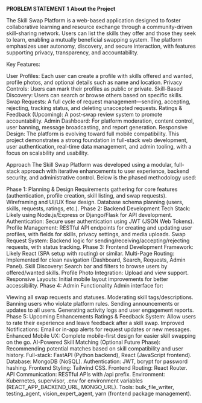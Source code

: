 **PROBLEM STATEMENT 1**
**About the Project**

The Skill Swap Platform is a web-based application designed to foster collaborative learning and resource exchange through a community-driven skill-sharing network. Users can list the skills they offer and those they seek to learn, enabling a mutually beneficial swapping system. The platform emphasizes user autonomy, discovery, and secure interaction, with features supporting privacy, transparency, and accountability.

Key Features:

User Profiles: Each user can create a profile with skills offered and wanted, profile photos, and optional details such as name and location.
Privacy Controls: Users can mark their profiles as public or private.
Skill-Based Discovery: Users can search or browse others based on specific skills.
Swap Requests: A full cycle of request management—sending, accepting, rejecting, tracking status, and deleting unaccepted requests.
Ratings & Feedback (Upcoming): A post-swap review system to promote accountability.
Admin Dashboard: For platform moderation, content control, user banning, message broadcasting, and report generation.
Responsive Design: The platform is evolving toward full mobile compatibility.
This project demonstrates a strong foundation in full-stack web development, user authentication, real-time data management, and admin tooling, with a focus on scalability and usability.

Approach
The Skill Swap Platform was developed using a modular, full-stack approach with iterative enhancements to user experience, backend security, and administrative control. Below is the phased methodology used:

Phase 1: Planning & Design
Requirements gathering for core features (authentication, profile creation, skill listing, and swap requests).
Wireframing and UI/UX flow design.
Database schema planning (users, skills, requests, ratings, etc.).
Phase 2: Backend Development
Tech Stack: Likely using Node.js/Express or Django/Flask for API development.
Authentication: Secure user authentication using JWT (JSON Web Tokens).
Profile Management: RESTful API endpoints for creating and updating user profiles, with fields for skills, privacy settings, and media uploads.
Swap Request System: Backend logic for sending/receiving/accepting/rejecting requests, with status tracking.
Phase 3: Frontend Development
Framework: Likely React (SPA setup with routing) or similar.
Multi-Page Routing: Implemented for clean navigation (Dashboard, Search, Requests, Admin Panel).
Skill Discovery: Search bar and filters to browse users by offered/wanted skills.
Profile Photo Integration: Upload and view support.
Responsive Layouts: Initial mobile layout improvements for better accessibility.
Phase 4: Admin Functionality
Admin interface for:

Viewing all swap requests and statuses.
Moderating skill tags/descriptions.
Banning users who violate platform rules.
Sending announcements or updates to all users.
Generating activity logs and user engagement reports.
Phase 5: Upcoming Enhancements
Ratings & Feedback System: Allow users to rate their experience and leave feedback after a skill swap.
Improved Notifications: Email or in-app alerts for request updates or new messages.
Enhanced Mobile UX: Complete mobile-first design for easier skill swapping on the go.
AI-Powered Skill Matching (Optional Future Phase): Recommending potential matches based on skill compatibility and user history.
Full-stack: FastAPI (Python backend), React (JavaScript frontend). Database: MongoDB (NoSQL). Authentication: JWT, bcrypt for password hashing. Frontend Styling: Tailwind CSS. Frontend Routing: React Router. API Communication: RESTful APIs with /api prefix. Environment: Kubernetes, supervisor, .env for environment variables (REACT_APP_BACKEND_URL, MONGO_URL). Tools: bulk_file_writer, testing_agent, vision_expert_agent, yarn (frontend package management).
